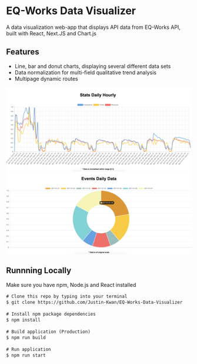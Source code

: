 # EQ-Works Data Visualizer
A data visualization web-app that displays API data from EQ-Works API, built with React, Next.JS and Chart.js

## Features
- Line, bar and donut charts, displaying several different data sets
- Data normalization for multi-field  qualitative trend analysis
- Multipage dynamic routes

![Image description](Multiline-Chart.png)
![Image description](Donut-Chart.png)

## Runnning Locally

Make sure you have npm, Node.js and React installed

    # Clone this repo by typing into your terminal
    $ git clone https://github.com/Justin-Kwan/EQ-Works-Data-Visualizer
  
    # Install npm package dependencies
    $ npm install
  
    # Build application (Production)
    $ npm run build
  
    # Run application
    $ npm run start
